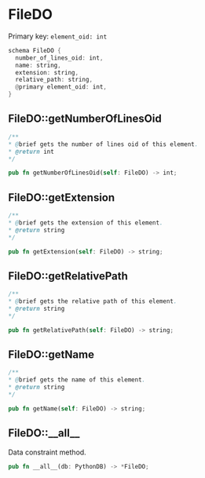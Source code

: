 # FileDO

Primary key: `element_oid: int`

```rust
schema FileDO {
  number_of_lines_oid: int,
  name: string,
  extension: string,
  relative_path: string,
  @primary element_oid: int,
}
```
## FileDO::getNumberOfLinesOid

```java
/**
* @brief gets the number of lines oid of this element.
* @return int
*/
```
```rust
pub fn getNumberOfLinesOid(self: FileDO) -> int;
```
## FileDO::getExtension

```java
/**
* @brief gets the extension of this element.
* @return string
*/
```
```rust
pub fn getExtension(self: FileDO) -> string;
```
## FileDO::getRelativePath

```java
/**
* @brief gets the relative path of this element.
* @return string
*/
```
```rust
pub fn getRelativePath(self: FileDO) -> string;
```
## FileDO::getName

```java
/**
* @brief gets the name of this element.
* @return string
*/
```
```rust
pub fn getName(self: FileDO) -> string;
```
## FileDO::\_\_all\_\_

Data constraint method.

```rust
pub fn __all__(db: PythonDB) -> *FileDO;
```
